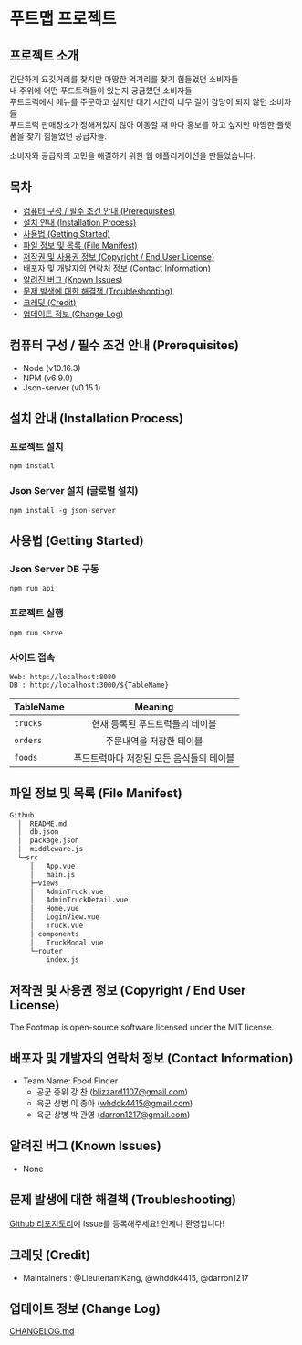 # 푸트맵 프로젝트

## 프로젝트 소개

간단하게 요깃거리를 찾지만 마땅한 먹거리를 찾기 힘들었던 소비자들<br>
내 주위에 어떤 푸드트럭들이 있는지 궁금했던 소비자들<br>
푸드트럭에서 메뉴를 주문하고 싶지만 대기 시간이 너무 길어 감당이 되지 않던 소비자들<br>
푸드트럭 판매장소가 정해져있지 않아 이동할 때 마다 홍보를 하고 싶지만 마땅한 플랫폼을 찾기 힘들었던 공급자들.<br>

소비자와 공급자의 고민을 해결하기 위한 웹 애플리케이션을 만들었습니다.

## 목차

- [컴퓨터 구성 / 필수 조건 안내 (Prerequisites)](#컴퓨터-구성--필수-조건-안내-prerequisites)
- [설치 안내 (Installation Process)](#설치-안내-installation-process)
- [사용법 (Getting Started)](#사용법-getting-started)
- [파일 정보 및 목록 (File Manifest)](#파일-정보-및-목록-file-manifest)
- [저작권 및 사용권 정보 (Copyright / End User License)](#저작권-및-사용권-정보-copyright--end-user-license)
- [배포자 및 개발자의 연락처 정보 (Contact Information)](#배포자-및-개발자의-연락처-정보-contact-information)
- [알려진 버그 (Known Issues)](#알려진-버그-known-issues)
- [문제 발생에 대한 해결책 (Troubleshooting)](#문제-발생에-대한-해결책-troubleshooting)
- [크레딧 (Credit)](#크레딧-credit)
- [업데이트 정보 (Change Log)](#업데이트-정보-change-log)

## 컴퓨터 구성 / 필수 조건 안내 (Prerequisites)
  * Node (v10.16.3)
  * NPM (v6.9.0)
  * Json-server (v0.15.1)

## 설치 안내 (Installation Process)

### 프로젝트 설치
```
npm install
```

### Json Server 설치 (글로벌 설치)
```
npm install -g json-server
```

## 사용법 (Getting Started)

### Json Server DB 구동
```
npm run api
```

### 프로젝트 실행
```
npm run serve
```

### 사이트 접속
```
Web: http://localhost:8080
DB : http://localhost:3000/${TableName}
```
| TableName | Meaning |
|-----------|:-------:|
| `trucks`  | 현재 등록된 푸드트럭들의 테이블          |
| `orders`  | 주문내역을 저장한 테이블                |
| `foods`   | 푸드트럭마다 저장된 모든 음식들의 테이블 |

## 파일 정보 및 목록 (File Manifest)

```sh
Github
  │  README.md
  │  db.json
  │  package.json
  │  middleware.js
  └─src
     │   App.vue
     │   main.js
     ├─views
     │   AdminTruck.vue
     │   AdminTruckDetail.vue
     │   Home.vue
     │   LoginView.vue
     │   Truck.vue
     ├─components
     │   TruckModal.vue
     └─router
         index.js
```

## 저작권 및 사용권 정보 (Copyright / End User License)

The Footmap is open-source software licensed under the MIT license.

## 배포자 및 개발자의 연락처 정보 (Contact Information)

+ Team Name: Food Finder
  - 공군 중위 강 찬   (blizzard1107@gmail.com)
  - 육군 상병 이 종아 (whddk4415@gmail.com)
  - 육군 상병 박 관영 (darron1217@gmail.com)

## 알려진 버그 (Known Issues)

- None

## 문제 발생에 대한 해결책 (Troubleshooting)

[Github 리포지토리](https://github.com/darron1217/footmap-new/)에 Issue를 등록해주세요! 언제나 환영입니다!

## 크레딧 (Credit)

- Maintainers : @LieutenantKang, @whddk4415, @darron1217

## 업데이트 정보 (Change Log)

[CHANGELOG.md](https://github.com/darron1217/footmap-new/blob/master/CHANGELOG.md)
